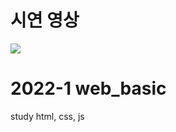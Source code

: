 # 시연 영상
<img src = "https://user-images.githubusercontent.com/94467302/226183527-1e6a9094-893e-4cc6-993d-ed9fb952fa29.mp4">

# 2022-1 web_basic
study html, css, js
